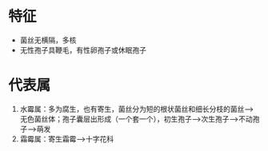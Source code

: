 # 特征
- 菌丝无横隔，多核
- 无性孢子具鞭毛，有性卵孢子或休眠孢子
# 代表属
1. 水霉属：多为腐生，也有寄生，菌丝分为短的根状菌丝和细长分枝的菌丝-->无色菌丝体；孢子囊层出形成（一个套一个），初生孢子-->次生孢子-->不动孢子-->萌发
2. 霜霉属：寄生霜霉-->十字花科